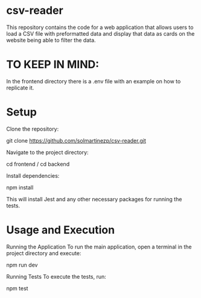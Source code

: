 # csv-reader
This repository contains the code for a web application that allows users to load a CSV file with preformatted data and display that data as cards on the website being able to filter the data.

# TO KEEP IN MIND: 
In the frontend directory there is a .env file with an example on how to replicate it. 

# Setup
Clone the repository:

git clone https://github.com/solmartinezp/csv-reader.git

Navigate to the project directory:

cd frontend / cd backend

Install dependencies:

npm install

This will install Jest and any other necessary packages for running the tests.

# Usage and Execution
Running the Application
To run the main application, open a terminal in the project directory and execute:

npm run dev

Running Tests
To execute the tests, run:

npm test